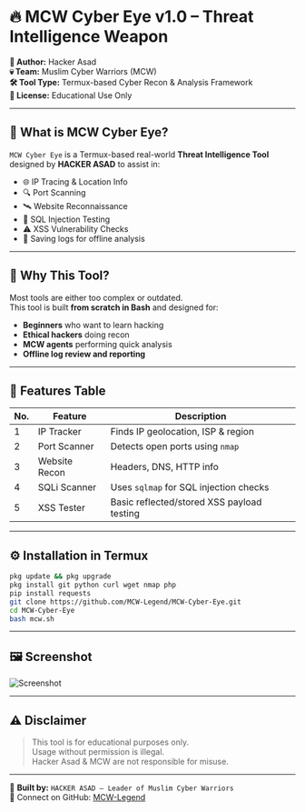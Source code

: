 # 🔥 MCW Cyber Eye v1.0 – Threat Intelligence Weapon

**👑 Author:** Hacker Asad  
**💀 Team:** Muslim Cyber Warriors (MCW)  
**🛠️ Tool Type:** Termux-based Cyber Recon & Analysis Framework  
**📄 License:** Educational Use Only  

---

## 🧠 What is MCW Cyber Eye?

`MCW Cyber Eye` is a Termux-based real-world **Threat Intelligence Tool** designed by **HACKER ASAD** to assist in:

- 🌐 IP Tracing & Location Info  
- 🔍 Port Scanning  
- 🛰️ Website Reconnaissance  
- 💉 SQL Injection Testing  
- ⚠️ XSS Vulnerability Checks  
- 📁 Saving logs for offline analysis  

---

## 🎯 Why This Tool?

Most tools are either too complex or outdated.  
This tool is built **from scratch in Bash** and designed for:

- **Beginners** who want to learn hacking  
- **Ethical hackers** doing recon  
- **MCW agents** performing quick analysis  
- **Offline log review and reporting**

---

## 🧰 Features Table

| No. | Feature        | Description                                      |
|-----|----------------|--------------------------------------------------|
| 1   | IP Tracker     | Finds IP geolocation, ISP & region               |
| 2   | Port Scanner   | Detects open ports using `nmap`                  |
| 3   | Website Recon  | Headers, DNS, HTTP info                          |
| 4   | SQLi Scanner   | Uses `sqlmap` for SQL injection checks           |
| 5   | XSS Tester     | Basic reflected/stored XSS payload testing       |

---

## ⚙️ Installation in Termux

```bash
pkg update && pkg upgrade
pkg install git python curl wget nmap php
pip install requests
git clone https://github.com/MCW-Legend/MCW-Cyber-Eye.git
cd MCW-Cyber-Eye
bash mcw.sh
```

---

## 🖼️ Screenshot

![Screenshot](https://raw.githubusercontent.com/MCW-Legend/MCW-Cyber-Eye/main/screenshot.png)

---

## ⚠️ Disclaimer

> This tool is for educational purposes only.  
> Usage without permission is illegal.  
> Hacker Asad & MCW are not responsible for misuse.

---

🧠 **Built by:** `HACKER ASAD – Leader of Muslim Cyber Warriors`  
💬 Connect on GitHub: [MCW-Legend](https://github.com/MCW-Legend)
